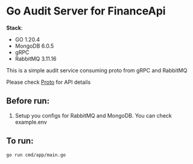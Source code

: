 Go Audit Server for FinanceApi
==========================

**Stack**:

- GO 1.20.4
- MongoDB 6.0.5
- gRPC
- RabbitMQ 3.11.16

This is a simple audit service consuming proto from gRPC and RabbitMQ

Please check [Proto](proto) for API details

## Before run:

1. Setup you configs for RabbitMQ and MongoDB. You can check example.env

## To run:

```shell
go run cmd/app/main.go
```
